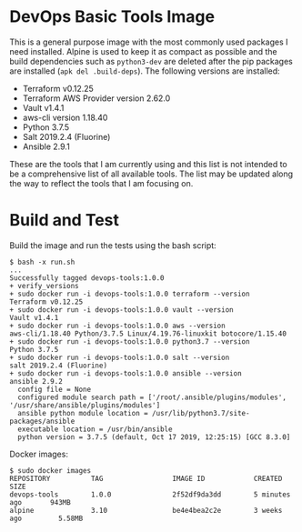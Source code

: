 # DevOps Basic Tools Image

This is a general purpose image with the most commonly used packages I need installed.
Alpine is used to keep it as compact as possible and the build dependencies such as `python3-dev` 
are deleted after the pip packages are installed (`apk del .build-deps`). The following versions are installed:

- Terraform v0.12.25
- Terraform AWS Provider version 2.62.0
- Vault v1.4.1
- aws-cli version 1.18.40
- Python 3.7.5
- Salt 2019.2.4 (Fluorine)
- Ansible 2.9.1

These are the tools that I am currently using and this list is not intended to be a comprehensive list of all available tools.
The list may be updated along the way to reflect the tools that I am focusing on.
 
# Build and Test

Build the image and run the tests using the bash script:
```
$ bash -x run.sh
...
Successfully tagged devops-tools:1.0.0
+ verify_versions
+ sudo docker run -i devops-tools:1.0.0 terraform --version
Terraform v0.12.25
+ sudo docker run -i devops-tools:1.0.0 vault --version
Vault v1.4.1
+ sudo docker run -i devops-tools:1.0.0 aws --version
aws-cli/1.18.40 Python/3.7.5 Linux/4.19.76-linuxkit botocore/1.15.40
+ sudo docker run -i devops-tools:1.0.0 python3.7 --version
Python 3.7.5
+ sudo docker run -i devops-tools:1.0.0 salt --version
salt 2019.2.4 (Fluorine)
+ sudo docker run -i devops-tools:1.0.0 ansible --version
ansible 2.9.2
  config file = None
  configured module search path = ['/root/.ansible/plugins/modules', '/usr/share/ansible/plugins/modules']
  ansible python module location = /usr/lib/python3.7/site-packages/ansible
  executable location = /usr/bin/ansible
  python version = 3.7.5 (default, Oct 17 2019, 12:25:15) [GCC 8.3.0]
```

Docker images:
```
$ sudo docker images
REPOSITORY          TAG                 IMAGE ID            CREATED             SIZE
devops-tools        1.0.0               2f52df9da3dd        5 minutes ago       943MB
alpine              3.10                be4e4bea2c2e        3 weeks ago         5.58MB
```
